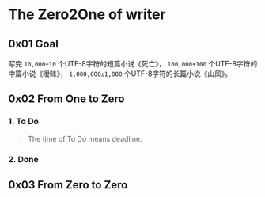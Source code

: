 # The Zero2One of writer

## 0x01 Goal

写完 `10,000±10` 个UTF-8字符的短篇小说《死亡》， `100,000±100` 个UTF-8字符的中篇小说《暧昧》， `1,000,000±1,000` 个UTF-8字符的长篇小说《山风》。

## 0x02 From One to Zero

### 1. To Do

> The time of To Do means deadline.

### 2. Done

## 0x03 From Zero to Zero
